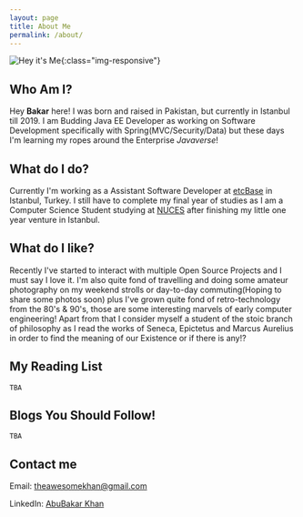 ```yaml
---  
layout: page  
title: About Me  
permalink: /about/  
---  
```

  
![Hey it's Me](https://avatars1.githubusercontent.com/u/21154487?s=250&v=4){:class="img-responsive"}

## Who Am I?  
Hey **Bakar** here!  I was born and raised in Pakistan, but currently in Istanbul till 2019. I am Budding Java EE Developer as working on Software Development specifically with Spring(MVC/Security/Data) but these days I'm learning my ropes around the Enterprise *Javaverse*! 
## What do I do?
Currently I'm working as a Assistant Software Developer at [etcBase](https://www.etcbase.com/) in Istanbul, Turkey. I still have to complete my final year of studies as I am a Computer Science Student studying at [NUCES](http://nu.edu.pk/Home) after finishing my little one year venture in Istanbul.
## What do I like?
 Recently I've started to interact with multiple Open Source Projects and I must say I love it. I'm also quite fond of travelling and doing some amateur photography on my weekend strolls or day-to-day commuting(Hoping to share some photos soon) plus I've grown quite fond of retro-technology from the 80's & 90's, those are some interesting marvels of early computer engineering!
Apart from that I consider myself a student of the stoic branch of philosophy as I read the works of Seneca, Epictetus and Marcus Aurelius in order to find the meaning of our Existence or if there is any!?

## My Reading List
`TBA`
## Blogs You Should Follow!  
`TBA`
  
  
## Contact me  
Email: [theawesomekhan@gmail.com](mailto:theawesomekhan@gmail.com)

LinkedIn: [AbuBakar Khan](https://www.linkedin.com/in/mrabkhan)
